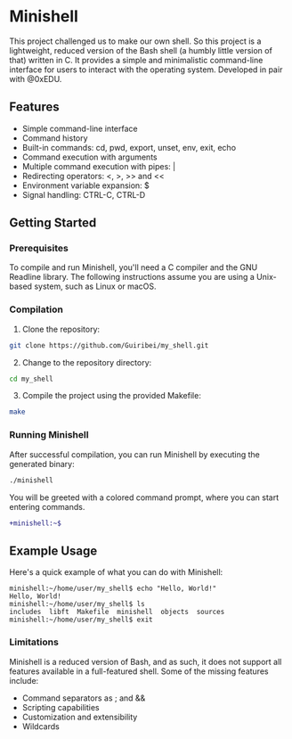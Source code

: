 # Minishell

This project challenged us to make our own shell. So this project is a lightweight, reduced version of the Bash shell (a humbly little version of that) written in C. It provides a simple and minimalistic command-line interface for users to interact with the operating system. Developed in pair with @0xEDU.

## Features

- Simple command-line interface
- Command history
- Built-in commands: cd, pwd, export, unset, env, exit, echo
- Command execution with arguments
- Multiple command execution with pipes: |
- Redirecting operators: <, >, >> and <<
- Environment variable expansion: $
- Signal handling: CTRL-C, CTRL-D

## Getting Started

### Prerequisites

To compile and run Minishell, you'll need a C compiler and the GNU Readline library. The following instructions assume you are using a Unix-based system, such as Linux or macOS.

### Compilation

1. Clone the repository:

```bash
git clone https://github.com/Guiribei/my_shell.git
```

2. Change to the repository directory:

```bash
cd my_shell
```

3. Compile the project using the provided Makefile:

```bash
make
```

### Running Minishell

After successful compilation, you can run Minishell by executing the generated binary:

```bash
./minishell
```

You will be greeted with a colored command prompt, where you can start entering commands.

```diff
+minishell:~$
```

## Example Usage

Here's a quick example of what you can do with Minishell:


```
minishell:~/home/user/my_shell$ echo "Hello, World!"
Hello, World!
minishell:~/home/user/my_shell$ ls
includes  libft  Makefile  minishell  objects  sources
minishell:~/home/user/my_shell$ exit
```

### Limitations

Minishell is a reduced version of Bash, and as such, it does not support all features available in a full-featured shell. Some of the missing features include:
- Command separators as ; and &&
- Scripting capabilities
- Customization and extensibility
- Wildcards
